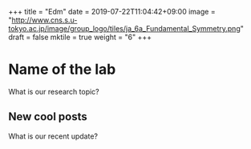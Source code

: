 +++
title =  "Edm"
date = 2019-07-22T11:04:42+09:00
image = "http://www.cns.s.u-tokyo.ac.jp/image/group_logo/tiles/ja_6a_Fundamental_Symmetry.png"
draft = false
mktile = true
weight = "6"
+++

# Name of the lab

What is our research topic?

## New cool posts

What is our recent update?
</br>
